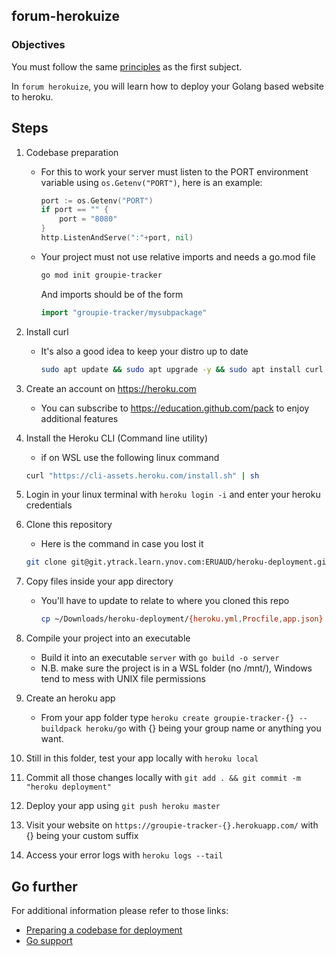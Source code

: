 ## forum-herokuize

### Objectives
You must follow the same [principles](https://public.01-edu.org/subjects/forum/) as the first subject.

In `forum herokuize`, you will learn how to deploy your Golang based website to heroku.

## Steps
1. Codebase preparation
    - For this to work your server must listen to the PORT environment variable using `os.Getenv("PORT")`, here is an example:
        ```go
        port := os.Getenv("PORT")
        if port == "" {
            port = "8080"
        }
        http.ListenAndServe(":"+port, nil)
        ```
    - Your project must not use relative imports and needs a go.mod file
        ```bash
        go mod init groupie-tracker
        ```
        And imports should be of the form
        ```go
        import "groupie-tracker/mysubpackage"
        ```

2. Install curl
    - It's also a good idea to keep your distro up to date
        ```bash
        sudo apt update && sudo apt upgrade -y && sudo apt install curl
        ```

3. Create an account on https://heroku.com
    - You can subscribe to https://education.github.com/pack to enjoy additional features

4. Install the Heroku CLI (Command line utility)
    - if on WSL use the following linux command
    ```bash
    curl "https://cli-assets.heroku.com/install.sh" | sh
    ```

5. Login in your linux terminal with `heroku login -i` and enter your heroku credentials

6. Clone this repository
    - Here is the command in case you lost it
    ```bash
    git clone git@git.ytrack.learn.ynov.com:ERUAUD/heroku-deployment.git
    ```

7. Copy files inside your app directory
    - You'll have to update to relate to where you cloned this repo
        ```bash
        cp ~/Downloads/heroku-deployment/{heroku.yml,Procfile,app.json} myAppFolder/
        ```

8. Compile your project into an executable
    - Build it into an executable `server` with `go build -o server`
    - N.B. make sure the project is in a WSL folder (no /mnt/), Windows tend to mess with UNIX file permissions

9. Create an heroku app
    - From your app folder type `heroku create groupie-tracker-{} --buildpack heroku/go` with {} being your group name or anything you want.

10. Still in this folder, test your app locally with `heroku local`

11. Commit all those changes locally with `git add . && git commit -m "heroku deployment"`

12. Deploy your app using `git push heroku master`

13. Visit your website on `https://groupie-tracker-{}.herokuapp.com/` with {} being your custom suffix

14. Access your error logs with `heroku logs --tail`

## Go further
For additional information please refer to those links:
- [Preparing a codebase for deployment](https://devcenter.heroku.com/articles/preparing-a-codebase-for-heroku-deployment)
- [Go support](https://devcenter.heroku.com/articles/go-support)